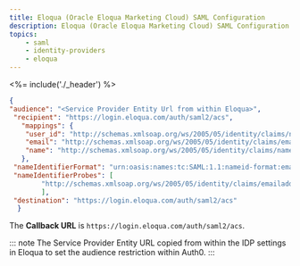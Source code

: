 ```yaml
---
title: Eloqua (Oracle Eloqua Marketing Cloud) SAML Configuration
description: Eloqua (Oracle Eloqua Marketing Cloud) SAML Configuration
topics:
    - saml
    - identity-providers
    - eloqua
---
```


<%= include('./_header') %>


```json
{
"audience": "<Service Provider Entity Url from within Eloqua>",
 "recipient": "https://login.eloqua.com/auth/saml2/acs",
   "mappings": {
    "user_id": "http://schemas.xmlsoap.org/ws/2005/05/identity/claims/nameidentifier",
    "email": "http://schemas.xmlsoap.org/ws/2005/05/identity/claims/emailaddress",
    "name": "http://schemas.xmlsoap.org/ws/2005/05/identity/claims/name",
   },
 "nameIdentifierFormat": "urn:oasis:names:tc:SAML:1.1:nameid-format:emailAddress",
 "nameIdentifierProbes": [
        "http://schemas.xmlsoap.org/ws/2005/05/identity/claims/emailaddress"
        ],
 "destination": "https://login.eloqua.com/auth/saml2/acs"
  }

```

The **Callback URL** is `https://login.eloqua.com/auth/saml2/acs`.

::: note
The Service Provider Entity URL copied from within the IDP settings in Eloqua to set the audience restriction within Auth0.
:::